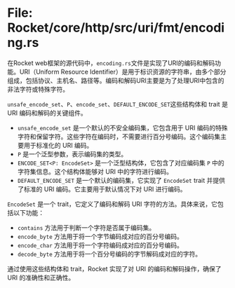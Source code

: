 # File: Rocket/core/http/src/uri/fmt/encoding.rs

在Rocket web框架的源代码中，`encoding.rs`文件是实现了URI的编码和解码功能。URI（Uniform Resource Identifier）是用于标识资源的字符串，由多个部分组成，包括协议、主机名、路径等。编码和解码URI主要是为了处理URI中包含的非法字符或特殊字符。

`unsafe_encode_set`、`P`、`encode_set`、`DEFAULT_ENCODE_SET`这些结构体和 trait 是 URI 编码和解码的关键组件。

- `unsafe_encode_set` 是一个默认的不安全编码集，它包含用于 URI 编码的特殊字符和保留字符。这些字符在编码时，不需要进行百分号编码。这个编码集主要用于标准化的 URI 编码。
- `P` 是一个泛型参数，表示编码集的类型。
- `ENCODE_SET<P: EncodeSet>` 是一个泛型结构体，它包含了对应编码集 `P` 中的字符集信息。这个结构体能够对 URI 中的字符进行编码。
- `DEFAULT_ENCODE_SET` 是一个默认的编码集，它实现了 `EncodeSet` trait 并提供了标准的 URI 编码。它主要用于默认情况下对 URI 进行编码。

`EncodeSet` 是一个 trait，它定义了编码和解码 URI 字符的方法。具体来说，它包括以下功能：
- `contains` 方法用于判断一个字符是否属于编码集。
- `encode_byte` 方法用于将一个字节编码成对应的百分号编码。
- `encode_char` 方法用于将一个字符编码成对应的百分号编码。
- `decode_byte` 方法用于将一个百分号编码的字节解码成对应的字符。

通过使用这些结构体和 trait，Rocket 实现了对 URI 的编码和解码操作，确保了 URI 的准确性和正确性。

